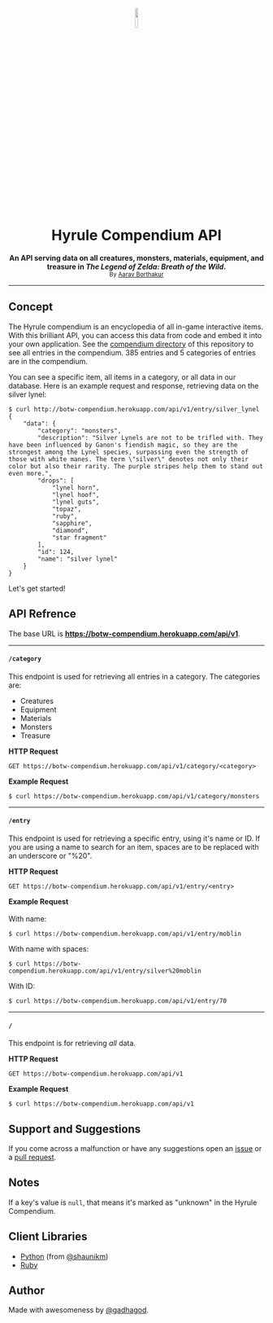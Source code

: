 <p align="center">
<img src="https://static.wikia.nocookie.net/characterprofile/images/c/c8/BotW_Link.png/revision/latest/scale-to-width-down/340?cb=20170306180639" length=10% width=10%>
</p>
<h1 align="center">Hyrule Compendium API</h1>
<p align="center"><b>An API serving data on all creatures, monsters, materials, equipment, and treasure in <i>The Legend of Zelda: Breath of the Wild</i>.</b><br>
    <sub>By <a href="http://github.com/gadhagod">Aarav Borthakur</a></sub></p>


***

## Concept
The Hyrule compendium is an encyclopedia of all in-game interactive items. With this brilliant API, you can access this data from code and embed it into your own application. See the [compendium directory](compendium) of this repository to see all entries in the compendium. 385 entries and 5 categories of entries are in the compendium.

You can see a specific item, all items in a category, or all data in our database.
Here is an example request and response, retrieving data on the silver lynel:

    $ curl http://botw-compendium.herokuapp.com/api/v1/entry/silver_lynel
    {
        "data": {
            "category": "monsters",
            "description": "Silver Lynels are not to be trifled with. They have been influenced by Ganon's fiendish magic, so they are the strongest among the Lynel species, surpassing even the strength of those with white manes. The term \"silver\" denotes not only their color but also their rarity. The purple stripes help them to stand out even more.",
            "drops": [
                "lynel horn",
                "lynel hoof",
                "lynel guts",
                "topaz",
                "ruby",
                "sapphire",
                "diamond",
                "star fragment"
            ],
            "id": 124,
            "name": "silver lynel"
        }
    }

Let's get started!

## API Refrence

The base URL is **https://botw-compendium.herokuapp.com/api/v1**.

---------------

#### `/category`
This endpoint is used for retrieving all entries in a category. The categories are:

* Creatures
* Equipment
* Materials
* Monsters
* Treasure

**HTTP Request**

    GET https://botw-compendium.herokuapp.com/api/v1/category/<category>
    
**Example Request**

    $ curl https://botw-compendium.herokuapp.com/api/v1/category/monsters
    
---------------

#### `/entry`
This endpoint is used for retrieving a specific entry, using it's name or ID. 
If you are using a name to search for an item, spaces are to be replaced with an underscore or "%20".

**HTTP Request**

    GET https://botw-compendium.herokuapp.com/api/v1/entry/<entry>
    
**Example Request** \
<br>With name:

    $ curl https://botw-compendium.herokuapp.com/api/v1/entry/moblin
    
With name with spaces:

    $ curl https://botw-compendium.herokuapp.com/api/v1/entry/silver%20moblin
    
With ID:

    $ curl https://botw-compendium.herokuapp.com/api/v1/entry/70
    
---------------

#### `/`
This endpoint is for retrieving *all* data.

**HTTP Request**

    GET https://botw-compendium.herokuapp.com/api/v1

**Example Request**

    $ curl https://botw-compendium.herokuapp.com/api/v1

## Support and Suggestions

If you come across a malfunction or have any suggestions open an [issue](https://github.com/gadhagod/Hyrule-Compendium-API/issues) or a [pull request](https://github.com/gadhagod/Hyrule-Compendium-API/pulls).

## Notes

If a key's value is `null`, that means it's marked as "unknown" in the Hyrule Compendium.

## Client Libraries

* [Python](https://github.com/shaunikm/Hyrule-Compendium-python-client) (from [@shaunikm](https://github.com/shaunikm))
* [Ruby](https://github.com/gadhagod/Hyrule-Compendium-ruby-client)

## Author
Made with awesomeness by [@gadhagod](http://github.com/gadhagod).
